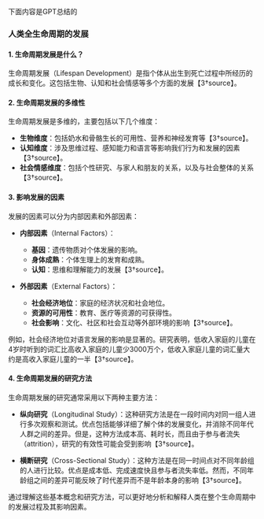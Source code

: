 下面内容是GPT总结的

### 人类全生命周期的发展

#### 1. 生命周期发展是什么？
生命周期发展（Lifespan Development）是指个体从出生到死亡过程中所经历的成长和变化。这包括生物、认知和社会情感等多个方面的发展【3†source】。

#### 2. 生命周期发展的多维性
生命周期发展是多维的，主要包括以下几个维度：
- **生物维度**：包括奶水和骨骼生长的可用性、营养和神经发育等【3†source】。
- **认知维度**：涉及思维过程、感知能力和语言等影响我们行为和发展的因素【3†source】。
- **社会情感维度**：包括个性研究、与家人和朋友的关系，以及与社会整体的关系【3†source】。

#### 3. 影响发展的因素
发展的因素可以分为内部因素和外部因素：

- **内部因素**（Internal Factors）：
  - **基因**：遗传物质对个体发展的影响。
  - **身体成熟**：个体生理上的发育和成熟。
  - **认知**：思维和理解能力的发展【3†source】。

- **外部因素**（External Factors）：
  - **社会经济地位**：家庭的经济状况和社会地位。
  - **资源的可用性**：教育、医疗等资源的可获得性。
  - **社会影响**：文化、社区和社会互动等外部环境的影响【3†source】。

例如，社会经济地位对语言发展的影响是显著的。研究表明，低收入家庭的儿童在4岁时听到的词汇比高收入家庭的儿童少3000万个，低收入家庭儿童的词汇量大约是高收入家庭儿童的一半【3†source】。

#### 4. 生命周期发展的研究方法
生命周期发展的研究通常采用以下两种主要方法：

- **纵向研究**（Longitudinal Study）：这种研究方法是在一段时间内对同一组人进行多次观察和测试。优点包括能够详细了解个体的发展变化，并消除不同年代人群之间的差异。但是，这种方法成本高、耗时长，而且由于参与者流失（attrition），研究的有效性可能会受到影响【3†source】。

- **横断研究**（Cross-Sectional Study）：这种方法是在同一时间点对不同年龄组的人进行比较。优点是成本低、完成速度快且参与者流失率低。然而，不同年龄组之间的差异可能反映了时代差异而不是年龄本身的影响【3†source】。

通过理解这些基本概念和研究方法，可以更好地分析和解释人类在整个生命周期中的发展过程及其影响因素。